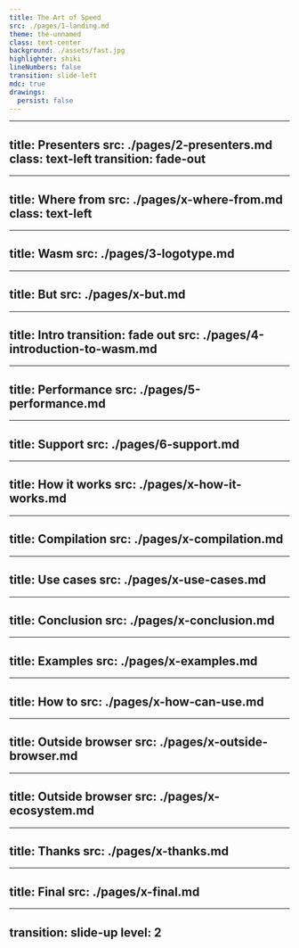 ```yaml
---
title: The Art of Speed
src: ./pages/1-landing.md
theme: the-unnamed
class: text-center
background: ./assets/fast.jpg
highlighter: shiki
lineNumbers: false
transition: slide-left
mdc: true
drawings:
  persist: false
---
```


---
title: Presenters
src: ./pages/2-presenters.md
class: text-left
transition: fade-out
---

---
title: Where from
src: ./pages/x-where-from.md
class: text-left
---

---
title: Wasm
src: ./pages/3-logotype.md
---

---
title: But
src: ./pages/x-but.md
---

---
title: Intro
transition: fade out
src: ./pages/4-introduction-to-wasm.md
---

---
title: Performance
src: ./pages/5-performance.md
---

---
title: Support
src: ./pages/6-support.md
---


---
title: How it works
src: ./pages/x-how-it-works.md
---


---
title: Compilation
src: ./pages/x-compilation.md
---

---
title: Use cases
src: ./pages/x-use-cases.md
---

---
title: Conclusion
src: ./pages/x-conclusion.md
---


---
title: Examples
src: ./pages/x-examples.md
---

---
title: How to
src: ./pages/x-how-can-use.md
---

---
title: Outside browser
src: ./pages/x-outside-browser.md
---

---
title: Outside browser
src: ./pages/x-ecosystem.md
---

---
title: Thanks
src: ./pages/x-thanks.md
---

---
title: Final
src: ./pages/x-final.md
---

---
transition: slide-up
level: 2
---
